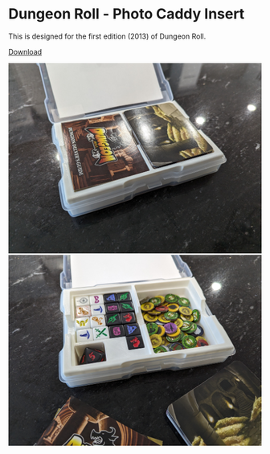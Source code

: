 # Dungeon Roll - Photo Caddy Insert

This is designed for the first edition (2013) of Dungeon Roll.

[Download](https://raw.githubusercontent.com/pcon/photo_caddy_game_organizers/master/dungeon_roll/models/insert.stl)

![Box with insert](https://raw.githubusercontent.com/pcon/photo_caddy_game_organizers/master/dungeon_roll/assets/box_inside_0.jpg)
![Box with insert](https://raw.githubusercontent.com/pcon/photo_caddy_game_organizers/master/dungeon_roll/assets/box_inside_1.jpg)